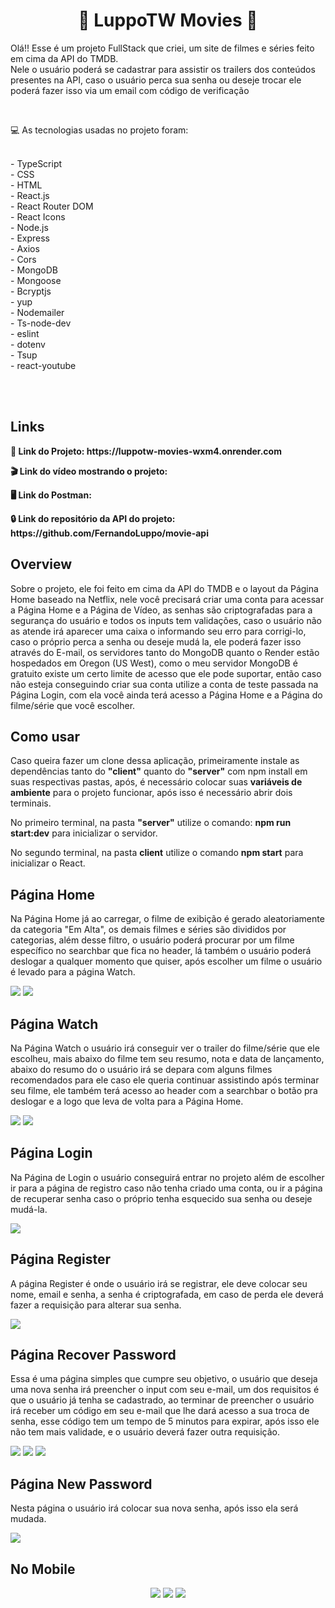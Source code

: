 <div align="center">
<h1> 🍿 LuppoTW Movies 🍿 </h1>
</div>
  
<p>
  Olá!! Esse é um projeto FullStack que criei, um site de filmes e séries feito em cima da API do TMDB.
  <br />
  Nele o usuário poderá se cadastrar para assistir os trailers dos conteúdos presentes na API, caso
  o usuário perca sua senha ou deseje trocar ele poderá fazer isso via um email com código de verificação
</p>
<br>

<p>💻 As tecnologias usadas no projeto foram:
<p>
<br> - TypeScript
<br> - CSS
<br> - HTML
<br> - React.js
<br> - React Router DOM
<br> - React Icons
<br> - Node.js
<br> - Express
<br> - Axios
<br> - Cors
<br> - MongoDB
<br> - Mongoose
<br> - Bcryptjs
<br> - yup
<br> - Nodemailer
<br> - Ts-node-dev
<br> - eslint
<br> - dotenv
<br> - Tsup
<br> - react-youtube
</p>

<br><br>

<h2>Links</h2>
<p>
  <strong>🚀 Link do Projeto: https://luppotw-movies-wxm4.onrender.com</strong>
</p>
<p>
  <strong>🎬 Link do vídeo mostrando o projeto:</strong>
</p>
<p>
  <strong>🖥️ Link do Postman:</strong>
</p>
<p>
  <strong>🔒 Link do repositório da API do projeto: https://github.com/FernandoLuppo/movie-api</strong>
</p>

<h2>Overview</h2>
<p>
  Sobre o projeto, ele foi feito em cima da API do TMDB e o layout da Página Home baseado na Netflix, nele você precisará criar uma 
  conta para acessar a Página Home e a Página de Vídeo, as senhas são criptografadas para a segurança do usuário e todos os inputs tem validações, 
  caso o usuário não as atende irá aparecer uma caixa o informando seu erro para corrigi-lo, caso o próprio perca a senha ou deseje 
  mudá la, ele poderá fazer isso através do E-mail, os servidores tanto do MongoDB quanto o Render estão hospedados em Oregon (US West), 
  como o meu servidor MongoDB é gratuito existe um certo limite de acesso que ele pode suportar,  então caso não esteja conseguindo criar 
  sua conta utilize a conta de teste passada na Página Login, com ela você ainda terá acesso  a Página Home e a Página do filme/série que você escolher.
</p>

<h2>Como usar</h2>
<p>
  Caso queira fazer um clone dessa aplicação, primeiramente instale as dependências tanto do <strong>"client"</strong> quanto do 
  <strong>"server"</strong> com npm install em suas respectivas pastas, após, é necessário colocar suas <strong>variáveis de ambiente</strong>
  para o projeto funcionar, após isso é necessário abrir dois terminais.
</p>
<p>
  No primeiro terminal, na pasta <strong>"server"</strong> utilize o comando: <strong>npm run start:dev</strong> para inicializar o servidor.
</p>
<p>
  No segundo terminal, na pasta <strong>client</strong> utilize o comando <strong>npm start</strong> para inicializar o React.
</p>

<h2>Página Home</h2>
<p>
  Na Página Home já ao carregar, o filme de exibição é gerado aleatoriamente da categoria "Em Alta", os demais filmes e séries são divididos
  por categorias, além desse filtro, o usuário poderá procurar por um filme específico no searchbar que fica no header, lá também o 
  usuário poderá deslogar a qualquer momento que quiser, após escolher um filme o usuário é levado para a página Watch.
</p>
<img src=https://user-images.githubusercontent.com/95176596/222930476-31c3b3bb-f2d8-47eb-948d-9227403e7d1d.png />
<img src=https://user-images.githubusercontent.com/95176596/222930498-0657c648-308e-4d60-96ea-fe6bb0ff4b37.png />

<h2>Página Watch</h2>
<p>
  Na Página Watch o usuário irá conseguir ver o trailer do filme/série que ele escolheu, mais abaixo do filme tem seu resumo, nota e data de lançamento,
  abaixo do resumo do o usuário irá se depara com alguns filmes recomendados para ele caso ele queria continuar assistindo após terminar seu filme,
  ele também terá acesso ao header com a searchbar o botão pra deslogar e a logo que leva de volta para a Página Home.
</p>
<img src=https://user-images.githubusercontent.com/95176596/222930679-20a6f3e2-f59b-4674-888f-1c8f872b89f8.png />
<img src=https://user-images.githubusercontent.com/95176596/222930702-6910ece3-5c9a-46f7-8950-f91f4fc7f6d3.png />

<h2>Página Login</h2>
<p>
  Na Página de Login o usuário conseguirá entrar no projeto além de escolher ir para a página de registro caso não tenha criado
  uma conta, ou ir a página de recuperar senha caso o próprio tenha esquecido sua senha ou deseje mudá-la.
</p>
<img src=https://user-images.githubusercontent.com/95176596/222930782-287bcbb7-c54f-432f-9b1f-a8fea07422d0.png />

<h2>Página Register</h2>
<p>
  A página Register é onde o usuário irá se registrar, ele deve colocar seu nome, email e senha, a senha é criptografada, em caso de perda
  ele deverá fazer a requisição para alterar sua senha.
</p>
<img src=https://user-images.githubusercontent.com/95176596/222930877-80fa2076-857d-4601-b12e-a324c869ff7b.png />

<h2>Página Recover Password</h2>
<p>
  Essa é uma página simples que cumpre seu objetivo, o usuário que deseja uma nova senha irá preencher o input com seu e-mail, um dos requisitos
  é que o usuário já tenha se cadastrado, ao terminar de preencher o usuário irá receber um código em seu e-mail que lhe dará acesso a sua
  troca de senha, esse código tem um tempo de 5 minutos para expirar, após isso ele não tem mais validade, e o usuário deverá fazer outra
  requisição.
</p>
<img src=https://user-images.githubusercontent.com/95176596/222931240-bd3129b2-beaf-458e-89e8-4620479a21c1.png />
<img src=https://user-images.githubusercontent.com/95176596/222931257-a709c13e-2664-4bd9-90f9-bcd365b6ff9f.png />
<img src=https://user-images.githubusercontent.com/95176596/222931270-c532c203-7b97-47c7-9a26-b6c00a6dc2b9.png />

<h2>Página New Password</h2>
<p>
  Nesta página o usuário irá colocar sua nova senha, após isso ela será mudada.
</p>
<img src=https://user-images.githubusercontent.com/95176596/222931306-9516f609-ef63-4db7-942f-672a169292aa.png />

<h2>No Mobile</h2>
<div align="center">
  <img src=https://user-images.githubusercontent.com/95176596/222931458-0afe411f-d4d8-411e-8a74-8a1bd24b9088.gif />
  <img src=https://user-images.githubusercontent.com/95176596/222931511-e762baf7-0c90-4959-844e-db526ef18b36.gif />
  <img src=https://user-images.githubusercontent.com/95176596/222931639-d593a130-b6dd-4841-b2c4-3b70868623f0.gif />
</div>
